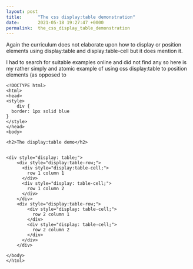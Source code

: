 ```yaml
---
layout: post
title:      "The css display:table demonstration"
date:       2021-05-18 19:27:47 +0000
permalink:  the_css_display_table_demonstration
---
```



Again the curriculum does not elaborate upon how to display or position elements using display:table and display:table-cell but it does mention it.

I had to search for suitable examples online and did not find any so here is my rather simply and atomic example of using css display:table to position elements (as opposed to <table>


```
<!DOCTYPE html>
<html>
<head>
<style>
    div {
  border: 1px solid blue
}
</style>
</head>
<body>

<h2>The display:table demo</h2>


<div style="display: table;">
    <div style="display:table-row;">
      <div style="display:table-cell;">
        row 1 column 1
      </div>
      <div style="display: table-cell;">
        row 1 column 2
      </div>
    </div>
    <div style="display:table-row;">
        <div style="display: table-cell;">
          row 2 column 1
        </div>
        <div style="display: table-cell;">
          row 2 column 2
        </div>
      </div>
    </div>

</body>
</html>
```


